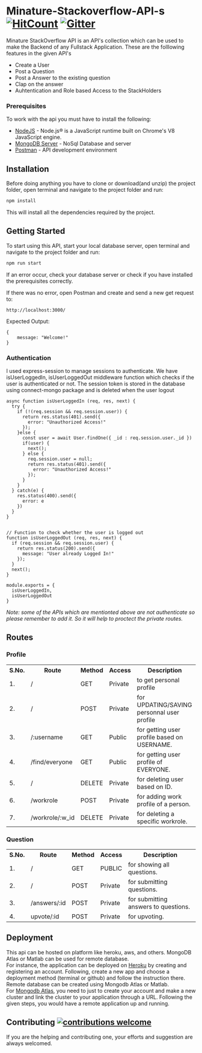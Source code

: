 # Minature-Stackoverflow-API-s [![HitCount](http://hits.dwyl.io/HrithikMittal/Minature-Stackoverflow-APIs.svg)](http://hits.dwyl.io/HrithikMittal/Minature-Stackoverflow-APIs) [![Gitter](https://badges.gitter.im/GDTC_Hack-In/P03.svg)](https://gitter.im/GDTC_Hack-In/P03?utm_source=badge&utm_medium=badge&utm_campaign=pr-badge)

Minature StackOverflow API is an API's collection which can be used to make the Backend of any Fullstack Application.
These are the folllowing features in the given API's
<ul>
  <li>Create a User</li>
  <li>Post a Question</li>
  <li>Post a Answer to the existing question</li>
  <li>Clap on the answer</li>
  <li>Auhtentication and Role based Access to the StackHolders</li>
</ul>

### Prerequisites

To work with the api you must have to install the following:
* [NodeJS](https://nodejs.org/en/download/) - Node.js® is a JavaScript runtime built on Chrome's V8 JavaScript engine.
* [MongoDB Server](https://docs.mongodb.com/manual/installation/) - NoSql Database and server
* [Postman](https://www.getpostman.com/downloads/) - API development environment

## Installation

Before doing anything you have to clone or download(and unzip) the project folder, open terminal and navigate to the project folder and run:

```bash
npm install
```
This will install all the dependencies required by the project.

## Getting Started

To start using this API, start your local database server, open terminal and navigate to the project folder and run:
```bash
npm run start
```
If an error occur, check your database server or check if you have installed the prerequisites correctly.

If there was no error, open Postman and create and send a new get request to:

```
http://localhost:3000/
```
Expected Output: 
```
{
	message: "Welcome!"
}
```

### Authentication 
I used express-session to manage sessions to authenticate. We have isUserLoggedIn,  isUserLoggedOut middleware function which checks if the user is authenticated or not. The session token is stored in the database using connect-mongo package and is deleted when the user logout<br>
```
async function isUserLoggedIn (req, res, next) {
  try {
    if (!(req.session && req.session.user)) {
      return res.status(401).send({
        error: "Unauthorized Access!"
      });
    }else {
      const user = await User.findOne({ _id : req.session.user._id })
      if(user) {
        next();
      } else {
        req.session.user = null;
        return res.status(401).send({
          error: "Unauthorized Access!"
        });
      }
    }
  } catch(e) {
    res.status(400).send({
      error: e
    })
  }
}


// Function to check whether the user is logged out
function isUserLoggedOut (req, res, next) {
  if (req.session && req.session.user) {
    return res.status(200).send({
      message: "User already Logged In!"
    });
  }
  next();
}

module.exports = {
  isUserLoggedIn,
  isUserLoggedOut
}
```
<i>Note: some of the APIs which are mentionted above are not authenticate so please remember to add it. So it will help to proctect the private routes.</i>

## Routes
### Profile
<table>
	<tr>
		<th>S.No.</th>
		<th>Route</th>
		<th>Method</th>
		<th>Access</th>
		<th>Description</th>
	</tr>
	<tr>
		<td>1.</td>
		<td>/</td>
		<td>GET</td>
		<td>Private</td>
		<td>to get personal profile</td>
	</tr>
	<tr>
		<td>2.</td>
		<td>/</td>
		<td>POST</td>
		<td>Private</td>
		<td>for UPDATING/SAVING personnal user profile</td>
	</tr>
	<tr>
		<td>3.</td>
		<td>/:username</td>
		<td>GET</td>
		<td>Public</td>
		<td>for getting user profile based on USERNAME.</td>
	</tr>
	<tr>
		<td>4.</td>
		<td>/find/everyone</td>
		<td>GET</td>
		<td>Public</td>
		<td>for getting user profile of EVERYONE.</td>
	</tr>
	<tr>
		<td>5.</td>
		<td>/</td>
		<td>DELETE</td>
		<td>Private</td>
		<td>for deleting user based on ID.</td>
	</tr>
	<tr>
		<td>6.</td>
		<td>/workrole</td>
		<td>POST</td>
		<td>Private</td>
		<td>for adding work profile of a person.</td>
	</tr>
	<tr>
		<td>7.</td>
		<td>/workrole/:w_id</td>
		<td>DELETE</td>
		<td>Private</td>
		<td>for deleting a specific workrole.</td>
	</tr>
	
</table>

### Question
<table>
	<tr>
		<th>S.No.</th>
		<th>Route</th>
		<th>Method</th>
		<th>Access</th>
		<th>Description</th>
	</tr>
	<tr>
		<td>1.</td>
		<td>/</td>
		<td>GET</td>
		<td>PUBLIC</td>
		<td>for showing all questions.</td>
	</tr>
	<tr>
		<td>2.</td>
		<td>/</td>
		<td>POST</td>
		<td>Private</td>
		<td>for submitting questions.</td>
	</tr>
	<tr>
		<td>3.</td>
		<td>/answers/:id</td>
		<td>POST</td>
		<td>Private</td>
		<td>for submitting answers to questions.</td>
	</tr>
	<tr>
		<td>4.</td>
		<td>upvote/:id</td>
		<td>POST</td>
		<td>Private</td>
		<td>for upvoting.</td>
	</tr>
	
</table>

## Deployment

This api can be hosted on platform like heroku, aws, and others. MongoDB Atlas or Matlab can be used for remote database.<br /> For instance, the application can be deployed on [Heroku](https://signup.heroku.com/login) by creating and registering an account. Following, create a new app and choose a deployment method (terminal or github) and follow the instruction there. Remote database can be created using Mongodb Atlas or Matlab.<br /> For [Mongodb Atlas](https://cloud.mongodb.com/user?_ga=2.185306281.1809166196.1559570784-2125252051.1557828824#/atlas/register/accountProfile), you need to just to create your account and make a new cluster and link the cluster to your application through a URL. Following the given steps, you would have a remote application up and running.

## Contributing [![contributions welcome](https://img.shields.io/badge/contributions-welcome-brightgreen.svg?style=flat)](https://github.com/dwyl/esta/issues)

If you are the helping and contributing one, your efforts and suggestion are always welcomed.
